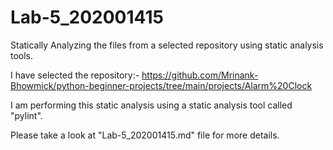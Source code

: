 # Lab-5_202001415
Statically Analyzing the files from a selected repository using static analysis tools.

I have selected the repository:- https://github.com/Mrinank-Bhowmick/python-beginner-projects/tree/main/projects/Alarm%20Clock

I am performing this static analysis using a static analysis tool called "pylint".

Please take a look at "Lab-5_202001415.md" file for more details.
